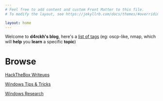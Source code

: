 ```yaml
---
# Feel free to add content and custom Front Matter to this file.
# To modify the layout, see https://jekyllrb.com/docs/themes/#overriding-theme-defaults

layout: home
---
```


Welcome to **d4rckh's blog**, here's a [list of tags](/tags) (eg: oscp-like, nmap, which will **help** you **learn** a specific **topic**)

# Browse

[HackTheBox Writeups](/browse/hackthebox)

[Windows Tips & Tricks](/browse/windows_tipsandtricks)

[Windows Research](/browse/windows_research)